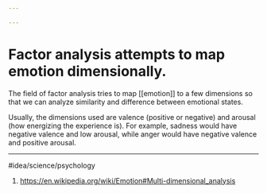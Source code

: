 ```yaml
---

---
```

# Factor analysis attempts to map emotion dimensionally. 
The field of factor analysis tries to map [[emotion]] to a few dimensions so that we can analyze similarity and difference between emotional states. 

Usually, the dimensions used are valence (positive or negative) and arousal (how energizing the experience is). For example, sadness would have negative valence and low arousal, while anger would have negative valence and positive arousal. 

---
#idea/science/psychology 

1. https://en.wikipedia.org/wiki/Emotion#Multi-dimensional_analysis